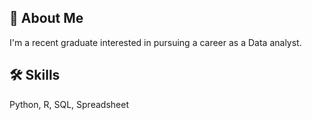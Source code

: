 ## 🚀 About Me
I'm a recent graduate interested in pursuing a career as a Data analyst. 


## 🛠 Skills
Python, R, SQL, Spreadsheet
